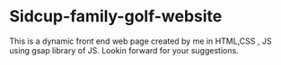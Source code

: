 # Sidcup-family-golf-website
This is a dynamic front end web page created by me in HTML,CSS , JS using gsap library of JS.  Lookin forward for your suggestions.
